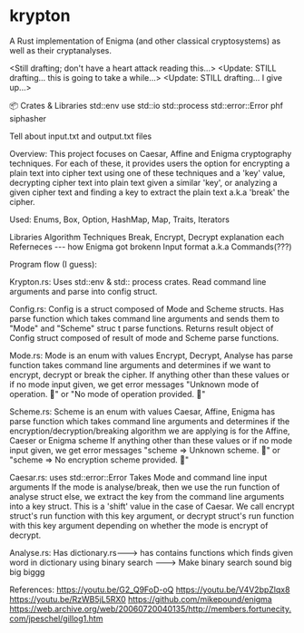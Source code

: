 # krypton
A Rust implementation of Enigma (and other classical cryptosystems) as well as their cryptanalyses.

<Still drafting; don't have a heart attack reading this...>
<Update: STILL drafting... this is going to take a while...>
<Update: STILL drafting... I give up...>

📦 Crates & Libraries
std::env
use std::io
std::process
std::error::Error
phf
siphasher


Tell about input.txt and output.txt files



Overview:
This project focuses on Caesar, Affine and Enigma cryptography techniques. For each of these, it provides users the option for encrypting a plain text into cipher text using one of these techniques and a 'key' value, decrypting cipher text into plain text given a similar 'key', or analyzing a given cipher text and finding a key to extract the plain text a.k.a 'break' the cipher.



Used:
Enums, Box, Option, HashMap, Map, Traits, Iterators

Libraries
Algorithm
Techniques
Break, Encrypt, Decrypt explanation each
Referneces --- how Enigma got brokenn
Input format a.k.a Commands(???)


Program flow (I guess):

Krypton.rs:
Uses std::env & std:: process crates.
Read command line arguments and parse into config struct.

Config.rs:
Config is a struct composed of Mode and Scheme structs.
Has parse function which takes command line arguments and sends them to "Mode" and "Scheme" struc t parse functions.
Returns result object of Config struct composed of result of mode and Scheme parse functions.

Mode.rs:
Mode is an enum with values Encrypt, Decrypt, Analyse
has parse function takes command line arguments and determines if we want to encrypt, decrypt or break the cipher.
If anything other than these values or if no mode input given, we get error messages "Unknown mode of operation. 🤔" or "No mode of operation provided. 🧐"

Scheme.rs:
Scheme is an enum with values Caesar, Affine, Enigma
has parse function which takes command line arguments and determines if the encryption/decryption/breaking algorithm we are applying is for the Affine, Caeser or Enigma scheme
If anything other than these values or if no mode input given, we get error messages "scheme => Unknown scheme. 🤔" or "scheme => No encryption scheme provided. 🧐"

Caesar.rs:
uses std::error::Error
Takes Mode and command line input arguments
If the mode is analyse/break, then we use the run function of analyse struct
else, we extract the key from the command line arguments into a key struct.
This is a 'shift' value in the case of Caesar.
We call encrypt struct's run function with this key argument, or decrypt struct's run function with this key argument depending on whether the mode is encrypt of decrypt.


Analyse.rs:
Has dictionary.rs---> has contains functions which finds given word in dictionary using binary search ---> Make binary search sound big big biggg

References:
https://youtu.be/G2_Q9FoD-oQ
https://youtu.be/V4V2bpZlqx8
https://youtu.be/RzWB5jL5RX0
https://github.com/mikepound/enigma
https://web.archive.org/web/20060720040135/http://members.fortunecity.com/jpeschel/gillog1.htm
